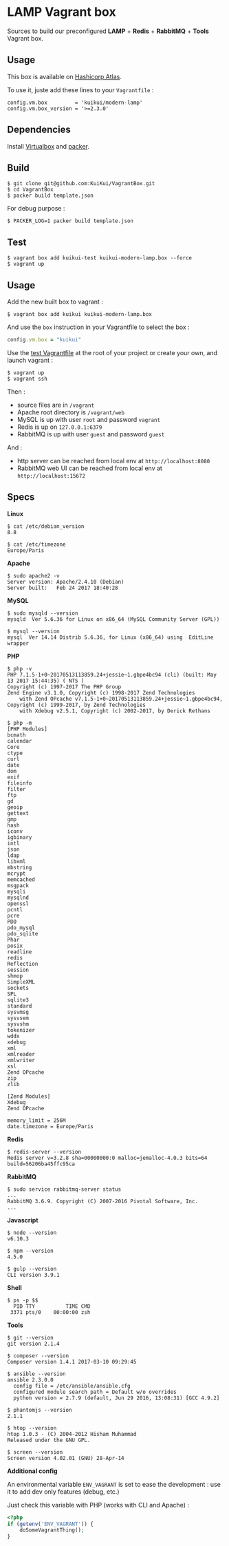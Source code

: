 # LAMP Vagrant box

Sources to build our preconfigured **LAMP** + **Redis** + **RabbitMQ** + **Tools** Vagrant box.

## Usage

This box is available on [Hashicorp Atlas](https://atlas.hashicorp.com/kuikui/boxes/modern-lamp).

To use it, juste add these lines to your `Vagrantfile` :

```
config.vm.box         = 'kuikui/modern-lamp'
config.vm.box_version = '>=2.3.0'
```

## Dependencies

Install [Virtualbox](https://www.virtualbox.org/wiki/Downloads) and [packer](http://www.packer.io/downloads.html).

## Build

```
$ git clone git@github.com:KuiKui/VagrantBox.git
$ cd VagrantBox
$ packer build template.json
```

For debug purpose :
```
$ PACKER_LOG=1 packer build template.json
```

## Test

```
$ vagrant box add kuikui-test kuikui-modern-lamp.box --force
$ vagrant up
```

## Usage

Add the new built box to vagrant :
```
$ vagrant box add kuikui kuikui-modern-lamp.box
```

And use the `box` instruction in your Vagrantfile to select the box :
```ruby
config.vm.box = "kuikui"
```

Use the [test Vagrantfile](Vagrantfile) at the root of your project or create your own, and launch vagrant :
```
$ vagrant up
$ vagrant ssh
```

Then :

* source files are in `/vagrant`
* Apache root directory is `/vagrant/web`
* MySQL is up with user `root` and password `vagrant`
* Redis is up on `127.0.0.1:6379`
* RabbitMQ is up with user `guest` and password `guest`

And :

* http server can be reached from local env at `http://localhost:8080`
* RabbitMQ web UI can be reached from local env at `http://localhost:15672`

## Specs

**Linux**
```
$ cat /etc/debian_version
8.8
```
```
$ cat /etc/timezone
Europe/Paris
```

**Apache**
```
$ sudo apache2 -v
Server version: Apache/2.4.10 (Debian)
Server built:   Feb 24 2017 18:40:28
```

**MySQL**
```
$ sudo mysqld --version
mysqld  Ver 5.6.36 for Linux on x86_64 (MySQL Community Server (GPL))
```
```
$ mysql --version
mysql  Ver 14.14 Distrib 5.6.36, for Linux (x86_64) using  EditLine wrapper
```

**PHP**
```
$ php -v
PHP 7.1.5-1+0~20170513113859.24+jessie~1.gbpe4bc94 (cli) (built: May 13 2017 15:44:35) ( NTS )
Copyright (c) 1997-2017 The PHP Group
Zend Engine v3.1.0, Copyright (c) 1998-2017 Zend Technologies
    with Zend OPcache v7.1.5-1+0~20170513113859.24+jessie~1.gbpe4bc94, Copyright (c) 1999-2017, by Zend Technologies
    with Xdebug v2.5.1, Copyright (c) 2002-2017, by Derick Rethans
```
```
$ php -m
[PHP Modules]
bcmath
calendar
Core
ctype
curl
date
dom
exif
fileinfo
filter
ftp
gd
geoip
gettext
gmp
hash
iconv
igbinary
intl
json
ldap
libxml
mbstring
mcrypt
memcached
msgpack
mysqli
mysqlnd
openssl
pcntl
pcre
PDO
pdo_mysql
pdo_sqlite
Phar
posix
readline
redis
Reflection
session
shmop
SimpleXML
sockets
SPL
sqlite3
standard
sysvmsg
sysvsem
sysvshm
tokenizer
wddx
xdebug
xml
xmlreader
xmlwriter
xsl
Zend OPcache
zip
zlib

[Zend Modules]
Xdebug
Zend OPcache
```
```
memory_limit = 256M
date.timezone = Europe/Paris
```

**Redis**
```
$ redis-server --version
Redis server v=3.2.8 sha=00000000:0 malloc=jemalloc-4.0.3 bits=64 build=56206ba45ffc95ca
```

**RabbitMQ**
```
$ sudo service rabbitmq-server status
...
RabbitMQ 3.6.9. Copyright (C) 2007-2016 Pivotal Software, Inc.
...
```

**Javascript**

```
$ node --version
v6.10.3
```

```
$ npm --version
4.5.0
```

```
$ gulp --version
CLI version 3.9.1
```

**Shell**
```
$ ps -p $$
  PID TTY          TIME CMD
 3371 pts/0    00:00:00 zsh
```

**Tools**
```
$ git --version
git version 2.1.4
```
```
$ composer --version
Composer version 1.4.1 2017-03-10 09:29:45
```
```
$ ansible --version
ansible 2.3.0.0
  config file = /etc/ansible/ansible.cfg
  configured module search path = Default w/o overrides
  python version = 2.7.9 (default, Jun 29 2016, 13:08:31) [GCC 4.9.2]
```
```
$ phantomjs --version
2.1.1
```
```
$ htop --version
htop 1.0.3 - (C) 2004-2012 Hisham Muhammad
Released under the GNU GPL.
```
```
$ screen --version
Screen version 4.02.01 (GNU) 28-Apr-14
```

**Additional config**

An environmental variable `ENV_VAGRANT` is set to ease the development : use it to add dev only features (debug, etc.)

Just check this variable with PHP (works with CLI and Apache) :
```php
<?php
if (getenv('ENV_VAGRANT')) {
    doSomeVagrantThing();
}
```
